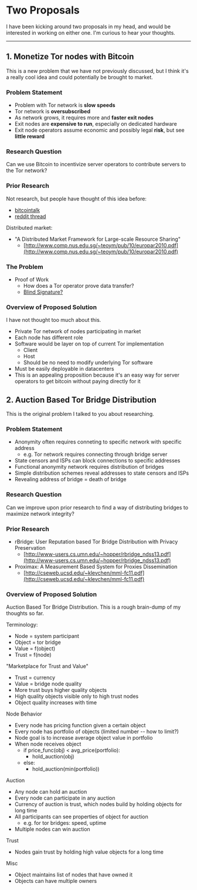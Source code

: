 # Two Proposals

I have been kicking around two proposals in my head, and would be interested in working on either one. I'm curious to hear your thoughts.

---

## 1. Monetize Tor nodes with Bitcoin

This is a new problem that we have not previously discussed, but I think it's a really cool idea and could potentially be brought to market.

### Problem Statement

- Problem with Tor network is **slow speeds**
- Tor network is **oversubscribed**
- As network grows, it requires more and **faster exit nodes**
- Exit nodes are **expensive to run**, especially on dedicated hardware
- Exit node operators assume economic and possibly legal **risk**, but see **little reward**

### Research Question

Can we use Bitcoin to incentivize server operators to contribute servers to the Tor network?

### Prior Research

Not research, but people have thought of this idea before:

- [bitcointalk](https://bitcointalk.org/index.php?topic=62107.20)
- [reddit thread](http://www.reddit.com/r/Bitcoin/comments/1f97um/what_about_a_torcoin_that_would_help_secure_and/)

Distributed market:

- "A Distributed Market Framework for Large-scale Resource Sharing"
    - [http://www.comp.nus.edu.sg/~teoym/pub/10/europar2010.pdf](http://www.comp.nus.edu.sg/~teoym/pub/10/europar2010.pdf)


### The Problem

- Proof of Work
    - How does a Tor operator prove data transfer?
    - [Blind Signature?](http://en.wikipedia.org/wiki/Blind_signature)

### Overview of Proposed Solution

I have not thought too much about this.

- Private Tor network of nodes participating in market
- Each node has different role
- Software would be layer on top of current Tor implementation
	- Client
	- Host
	- Should be no need to modify underlying Tor software
- Must be easily deployable in datacenters
- This is an appealing proposition because it's an easy way for server operators to get bitcoin without paying directly for it

## 2. Auction Based Tor Bridge Distribution

This is the original problem I talked to you about researching. 

### Problem Statement

- Anonymity often requires conneting to specific network with specific address
	- e.g. Tor network requires connecting through bridge server
- State censors and ISPs can block connections to specific addresses
- Functional anonymity network requires distribution of bridges
- Simple distribution schemes reveal addresses to state censors and ISPs
- Revealing address of bridge = death of bridge

### Research Question

Can we improve upon prior research to find a way of distributing bridges to maximize network integrity?

### Prior Research

- rBridge: User Reputation based Tor Bridge Distribution with Privacy Preservation
	- [http://www-users.cs.umn.edu/~hopper/rbridge_ndss13.pdf](http://www-users.cs.umn.edu/~hopper/rbridge_ndss13.pdf)
- Proximax: A Measurement Based System for Proxies Dissemination
	- [http://cseweb.ucsd.edu/~klevchen/mml-fc11.pdf](http://cseweb.ucsd.edu/~klevchen/mml-fc11.pdf)

### Overview of Proposed Solution

Auction Based Tor Bridge Distribution. This is a rough brain-dump of my thoughts so far.

Terminology:

- Node = system participant
- Object = tor bridge
- Value = f(object)
- Trust = f(node)

"Marketplace for Trust and Value"

- Trust = currency
- Value = bridge node quality
- More trust buys higher quality objects
- High quality objects visible only to high trust nodes
- Object quality increases with time

Node Behavior

- Every node has pricing function given a certain object
- Every node has portfolio of objects (limited number -- how to limit?)
- Node goal is to increase average object value in portfolio
- When node receives object
	- if price_func(obj) < avg_price(portfolio):
		- hold_auction(obj)
	- else:
		- hold_auction(min(portfolio))

Auction

- Any node can hold an auction
- Every node can participate in any auction
- Currency of auction is trust, which nodes build by holding objects for long time
- All participants can see properties of object for auction
	- e.g. for tor bridges: speed, uptime
- Multiple nodes can win auction
		
Trust

- Nodes gain trust by holding high value objects for a long time

Misc

- Object maintains list of nodes that have owned it
- Objects can have multiple owners
